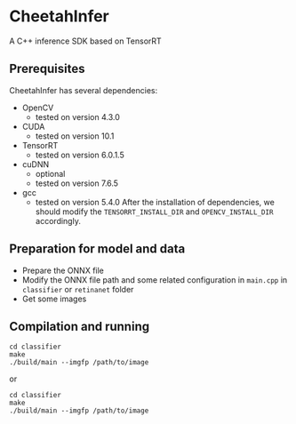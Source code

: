 # CheetahInfer
A C++ inference SDK based on TensorRT

## Prerequisites
CheetahInfer has several dependencies:
- OpenCV
  - tested on version 4.3.0
- CUDA
  - tested on version 10.1
- TensorRT
  - tested on version 6.0.1.5
- cuDNN
  - optional
  - tested on version 7.6.5
- gcc
  - tested on version 5.4.0
After the installation of dependencies, we should modify the `TENSORRT_INSTALL_DIR` and `OPENCV_INSTALL_DIR` accordingly.

## Preparation for model and data
- Prepare the ONNX file
- Modify the ONNX file path and some related configuration in `main.cpp` in `classifier` or `retinanet` folder
- Get some images

## Compilation and running
```
cd classifier
make
./build/main --imgfp /path/to/image
```
or
```
cd classifier
make
./build/main --imgfp /path/to/image
```
